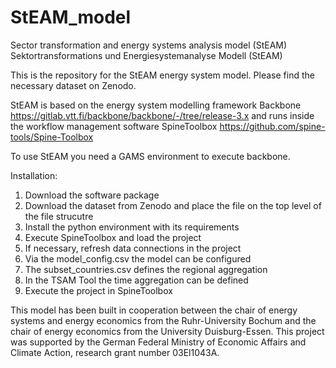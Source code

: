 # StEAM_model
Sector transformation and energy systems analysis model (StEAM)
Sektortransformations und Energiesystemanalyse Modell (StEAM)

This is the repository for the StEAM energy system model. Please find the necessary dataset on Zenodo.

StEAM is based on the energy system modelling framework Backbone https://gitlab.vtt.fi/backbone/backbone/-/tree/release-3.x
and runs inside the workflow management software SpineToolbox https://github.com/spine-tools/Spine-Toolbox

To use StEAM you need a GAMS environment to execute backbone.

Installation:
1. Download the software package
2. Download the dataset from Zenodo and place the file on the top level of the file strucutre
3. Install the python environment with its requirements
4. Execute SpineToolbox and load the project
5. If necessary, refresh data connections in the project
6. Via the model_config.csv the model can be configured
7. The subset_countries.csv defines the regional aggregation
8. In the TSAM Tool the time aggregation can be defined
9. Execute the project in SpineToolbox

This model has been built in cooperation between the chair of energy systems and energy economics from the Ruhr-University Bochum and the chair of energy economics from the University Duisburg-Essen.
This project was supported by the German Federal Ministry of Economic Affairs and Climate Action, research grant number 03El1043A.
